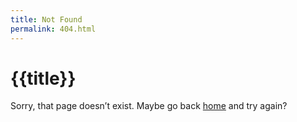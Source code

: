 ```yaml
---
title: Not Found
permalink: 404.html
---
```


# {{title}}

Sorry, that page doesn’t exist. Maybe go back <a href="/">home</a> and try again?

